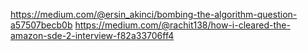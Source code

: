 https://medium.com/@ersin_akinci/bombing-the-algorithm-question-a57507becb0b
https://medium.com/@rachit138/how-i-cleared-the-amazon-sde-2-interview-f82a33706ff4
